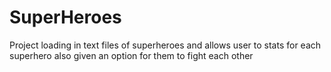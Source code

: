 # SuperHeroes
Project loading in text files of superheroes and allows user to stats for each superhero also given an option for them to fight each other
